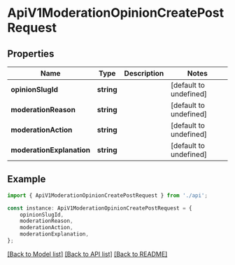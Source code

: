 # ApiV1ModerationOpinionCreatePostRequest


## Properties

Name | Type | Description | Notes
------------ | ------------- | ------------- | -------------
**opinionSlugId** | **string** |  | [default to undefined]
**moderationReason** | **string** |  | [default to undefined]
**moderationAction** | **string** |  | [default to undefined]
**moderationExplanation** | **string** |  | [default to undefined]

## Example

```typescript
import { ApiV1ModerationOpinionCreatePostRequest } from './api';

const instance: ApiV1ModerationOpinionCreatePostRequest = {
    opinionSlugId,
    moderationReason,
    moderationAction,
    moderationExplanation,
};
```

[[Back to Model list]](../README.md#documentation-for-models) [[Back to API list]](../README.md#documentation-for-api-endpoints) [[Back to README]](../README.md)
